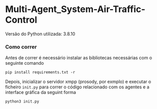 # Multi-Agent_System-Air-Traffic-Control

Versão do Python utilizada: 3.8.10

### Como correr
Antes de correr é necessário instalar as bibliotecas necessárias com o seguinte comando
```
pip install requirements.txt -r
```



Depois, inicializar o servidor xmpp (prosody, por exmplo) e executar o ficheiro `init.py` para correr o código relacionado com os agentes e a interface gráfica da seguint forma
```
python3 init.py
```
